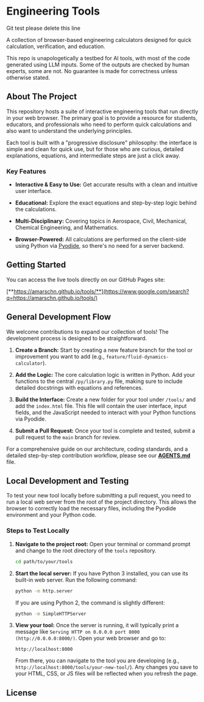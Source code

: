 # Engineering Tools

Git test please delete this line

A collection of browser-based engineering calculators designed for quick calculation, verification, and education.

This repo is unapologetically a testbed for AI tools, with most of the code generated using LLM inputs. Some of the outputs are checked by human experts, some are not. No guarantee is made for correctness unless otherwise stated.

## About The Project

This repository hosts a suite of interactive engineering tools that run directly in your web browser. The primary goal is to provide a resource for students, educators, and professionals who need to perform quick calculations and also want to understand the underlying principles.

Each tool is built with a "progressive disclosure" philosophy: the interface is simple and clean for quick use, but for those who are curious, detailed explanations, equations, and intermediate steps are just a click away.

### Key Features

* **Interactive & Easy to Use:** Get accurate results with a clean and intuitive user interface.

* **Educational:** Explore the exact equations and step-by-step logic behind the calculations.

* **Multi-Disciplinary:** Covering topics in Aerospace, Civil, Mechanical, Chemical Engineering, and Mathematics.

* **Browser-Powered:** All calculations are performed on the client-side using Python via [Pyodide](https://pyodide.org/), so there's no need for a server backend.

## Getting Started

You can access the live tools directly on our GitHub Pages site:

[**https://amarschn.github.io/tools/**](https://www.google.com/search?q=https://amarschn.github.io/tools/)

## General Development Flow

We welcome contributions to expand our collection of tools! The development process is designed to be straightforward.

1. **Create a Branch:** Start by creating a new feature branch for the tool or improvement you want to add (e.g., `feature/fluid-dynamics-calculator`).

2. **Add the Logic:** The core calculation logic is written in Python. Add your functions to the central `/py/library.py` file, making sure to include detailed docstrings with equations and references.

3. **Build the Interface:** Create a new folder for your tool under `/tools/` and add the `index.html` file. This file will contain the user interface, input fields, and the JavaScript needed to interact with your Python functions via Pyodide.

4. **Submit a Pull Request:** Once your tool is complete and tested, submit a pull request to the `main` branch for review.

For a comprehensive guide on our architecture, coding standards, and a detailed step-by-step contribution workflow, please see our [**AGENTS.md**](AGENTS.md) file.

## Local Development and Testing

To test your new tool locally before submitting a pull request, you need to run a local web server from the root of the project directory. This allows the browser to correctly load the necessary files, including the Pyodide environment and your Python code.

### Steps to Test Locally

1.  **Navigate to the project root:**
    Open your terminal or command prompt and change to the root directory of the `tools` repository.
    ```bash
    cd path/to/your/tools
    ```

2.  **Start the local server:**
    If you have Python 3 installed, you can use its built-in web server. Run the following command:
    ```bash
    python -m http.server
    ```
    If you are using Python 2, the command is slightly different:
    ```bash
    python -m SimpleHTTPServer
    ```

3.  **View your tool:**
    Once the server is running, it will typically print a message like `Serving HTTP on 0.0.0.0 port 8000 (http://0.0.0.0:8000/)`.
    Open your web browser and go to:
    ```text
    http://localhost:8000
    ```
    From there, you can navigate to the tool you are developing (e.g., `http://localhost:8000/tools/your-new-tool/`). Any changes you save to your HTML, CSS, or JS files will be reflected when you refresh the page.

## License
